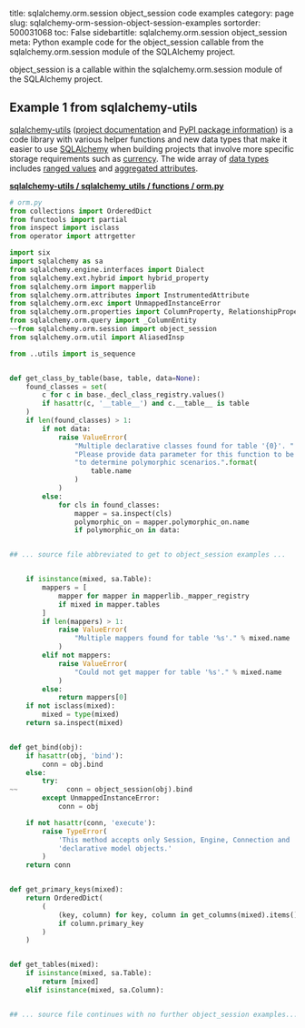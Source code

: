 title: sqlalchemy.orm.session object_session code examples
category: page
slug: sqlalchemy-orm-session-object-session-examples
sortorder: 500031068
toc: False
sidebartitle: sqlalchemy.orm.session object_session
meta: Python example code for the object_session callable from the sqlalchemy.orm.session module of the SQLAlchemy project.


object_session is a callable within the sqlalchemy.orm.session module of the SQLAlchemy project.


## Example 1 from sqlalchemy-utils
[sqlalchemy-utils](https://github.com/kvesteri/sqlalchemy-utils)
([project documentation](https://sqlalchemy-utils.readthedocs.io/en/latest/)
and
[PyPI package information](https://pypi.org/project/SQLAlchemy-Utils/))
is a code library with various helper functions and new data types
that make it easier to use [SQLAlchemy](/sqlalchemy.html) when building
projects that involve more specific storage requirements such as
[currency](https://sqlalchemy-utils.readthedocs.io/en/latest/data_types.html#module-sqlalchemy_utils.types.currency).
The wide array of
[data types](https://sqlalchemy-utils.readthedocs.io/en/latest/data_types.html)
includes [ranged values](https://sqlalchemy-utils.readthedocs.io/en/latest/range_data_types.html)
and [aggregated attributes](https://sqlalchemy-utils.readthedocs.io/en/latest/aggregates.html).

[**sqlalchemy-utils / sqlalchemy_utils / functions / orm.py**](https://github.com/kvesteri/sqlalchemy-utils/blob/master/sqlalchemy_utils/functions/orm.py)

```python
# orm.py
from collections import OrderedDict
from functools import partial
from inspect import isclass
from operator import attrgetter

import six
import sqlalchemy as sa
from sqlalchemy.engine.interfaces import Dialect
from sqlalchemy.ext.hybrid import hybrid_property
from sqlalchemy.orm import mapperlib
from sqlalchemy.orm.attributes import InstrumentedAttribute
from sqlalchemy.orm.exc import UnmappedInstanceError
from sqlalchemy.orm.properties import ColumnProperty, RelationshipProperty
from sqlalchemy.orm.query import _ColumnEntity
~~from sqlalchemy.orm.session import object_session
from sqlalchemy.orm.util import AliasedInsp

from ..utils import is_sequence


def get_class_by_table(base, table, data=None):
    found_classes = set(
        c for c in base._decl_class_registry.values()
        if hasattr(c, '__table__') and c.__table__ is table
    )
    if len(found_classes) > 1:
        if not data:
            raise ValueError(
                "Multiple declarative classes found for table '{0}'. "
                "Please provide data parameter for this function to be able "
                "to determine polymorphic scenarios.".format(
                    table.name
                )
            )
        else:
            for cls in found_classes:
                mapper = sa.inspect(cls)
                polymorphic_on = mapper.polymorphic_on.name
                if polymorphic_on in data:


## ... source file abbreviated to get to object_session examples ...


    if isinstance(mixed, sa.Table):
        mappers = [
            mapper for mapper in mapperlib._mapper_registry
            if mixed in mapper.tables
        ]
        if len(mappers) > 1:
            raise ValueError(
                "Multiple mappers found for table '%s'." % mixed.name
            )
        elif not mappers:
            raise ValueError(
                "Could not get mapper for table '%s'." % mixed.name
            )
        else:
            return mappers[0]
    if not isclass(mixed):
        mixed = type(mixed)
    return sa.inspect(mixed)


def get_bind(obj):
    if hasattr(obj, 'bind'):
        conn = obj.bind
    else:
        try:
~~            conn = object_session(obj).bind
        except UnmappedInstanceError:
            conn = obj

    if not hasattr(conn, 'execute'):
        raise TypeError(
            'This method accepts only Session, Engine, Connection and '
            'declarative model objects.'
        )
    return conn


def get_primary_keys(mixed):
    return OrderedDict(
        (
            (key, column) for key, column in get_columns(mixed).items()
            if column.primary_key
        )
    )


def get_tables(mixed):
    if isinstance(mixed, sa.Table):
        return [mixed]
    elif isinstance(mixed, sa.Column):


## ... source file continues with no further object_session examples...

```

